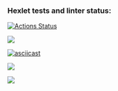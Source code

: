 ### Hexlet tests and linter status:
[![Actions Status](https://github.com/Seawis/frontend-project-44/workflows/hexlet-check/badge.svg)](https://github.com/Seawis/frontend-project-44/actions)

<a href="https://codeclimate.com/github/Seawis/frontend-project-44/maintainability"><img src="https://api.codeclimate.com/v1/badges/8de6bf5819b56a57f014/maintainability" /></a>

[![asciicast](https://asciinema.org/a/673549.svg)](https://asciinema.org/a/673549)

<a href="https://asciinema.org/a/673549" target="_blank"><img src="https://asciinema.org/a/673549.svg" /></a>

<a href="https://asciinema.org/a/674408" target="_blank"><img src="https://asciinema.org/a/674408.svg" /></a>